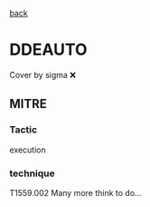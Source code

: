 [back](../index.md)
# DDEAUTO
Cover by sigma :x: 
## MITRE
### Tactic
execution
### technique
T1559.002
Many more think to do...